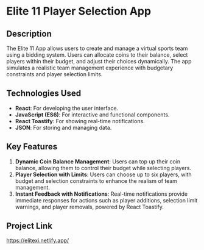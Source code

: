 # Elite 11 Player Selection App

## Description
The Elite 11 App allows users to create and manage a virtual sports team using a bidding system. Users can allocate coins to their balance, select players within their budget, and adjust their choices dynamically. The app simulates a realistic team management experience with budgetary constraints and player selection limits.

## Technologies Used
- **React**: For developing the user interface.
- **JavaScript (ES6)**: For interactive and functional components.
- **React Toastify**: For showing real-time notifications.
- **JSON**: For storing and managing data.

## Key Features
1. **Dynamic Coin Balance Management**: Users can top up their coin balance, allowing them to control their budget while selecting players.
2. **Player Selection with Limits**: Users can choose up to six players, with budget and selection constraints to enhance the realism of team management.
3. **Instant Feedback with Notifications**: Real-time notifications provide immediate responses for actions such as player additions, selection limit warnings, and player removals, powered by React Toastify.

## Project Link

https://elitexi.netlify.app/
